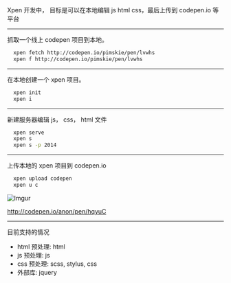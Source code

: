 Xpen 开发中， 目标是可以在本地编辑 js html css，最后上传到 codepen.io 等平台

---

抓取一个线上 codepen 项目到本地。

```bash
  xpen fetch http://codepen.io/pimskie/pen/lvwhs
  xpen f http://codepen.io/pimskie/pen/lvwhs
```

---

在本地创建一个 xpen 项目。

```bash
  xpen init
  xpen i
```

---

新建服务器编辑 js， css， html 文件

```bash
  xpen serve
  xpen s
  xpen s -p 2014
```

---

上传本地的 xpen 项目到 codepen.io

```bash
  xpen upload codepen
  xpen u c
```

![Imgur](http://i.imgur.com/EcRL2Q6.png)

http://codepen.io/anon/pen/hqyuC


---

目前支持的情况

- html 预处理: html
- js 预处理: js
- css 预处理: scss, stylus, css
- 外部库: jquery
